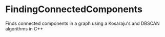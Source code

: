 # FindingConnectedComponents
Finds connected components in a graph using a Kosaraju's and DBSCAN algorithms in C++
